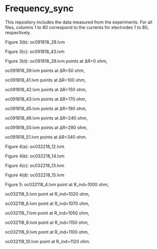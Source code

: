 # Frequency_sync
This repository includes the data measured from the experiments. For all files, columns 1 to 80 correspond to the currents for electrodes 1 to 80, respectively.


Figure 3(b): oc091818_28.lvm

Figure 3(c): oc091818_43.lvm

Figure 3(d): 
oc091818_28.lvm points at ΔR=0 ohm,

oc091818_39.lvm points at ΔR=50 ohm, 

oc091818_41.lvm points at ΔR=100 ohm, 

oc091818_42.lvm points at ΔR=150 ohm, 

oc091818_43.lvm points at ΔR=170 ohm, 

oc091818_45.lvm points at ΔR=190 ohm, 

oc091818_46.lvm points at ΔR=240 ohm, 

oc091818_50.lvm points at ΔR=290 ohm, 

oc091818_51.lvm points at ΔR=340 ohm.



Figure 4(a): oc032218_12.lvm

Figure 4(b): oc032218_14.lvm

Figure 4(c): oc032218_13.lvm

Figure 4(d): oc032218_15.lvm


Figure 5: 
oc032118_4.lvm point at R_ind=1000 ohm,

oc032118_5.lvm point at R_ind=1020 ohm,

oc032118_6.lvm point at R_ind=1070 ohm,

oc032118_7.lvm point at R_ind=1050 ohm, 

oc032118_8.lvm point at R_ind=1150 ohm, 

oc032118_9.lvm point at R_ind=1100 ohm, 

oc032118_10.lvm point at R_ind=1120 ohm.

